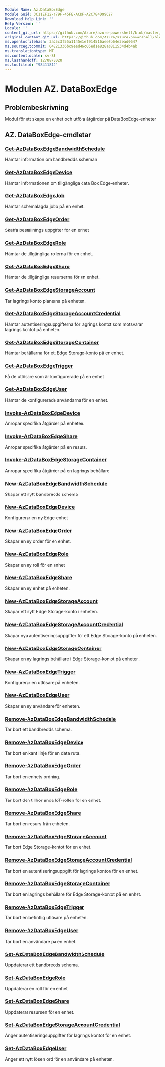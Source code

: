 ```yaml
---
Module Name: Az.DataBoxEdge
Module Guid: 3C11EF12-C79F-45FE-ACDF-A2C784D99C97
Download Help Link: ''
Help Version: ''
Locale: ''
content_git_url: https://github.com/Azure/azure-powershell/blob/master/src/DataBoxEdge/DataBoxEdge/help/Az.DataBoxEdge.md
original_content_git_url: https://github.com/Azure/azure-powershell/blob/master/src/DataBoxEdge/DataBoxEdge/help/Az.DataBoxEdge.md
ms.openlocfilehash: 3a75c3f55a1145e1ef914516aee9b64e3ead0647
ms.sourcegitcommit: 04221336bc9eed46c05ed1e828a6811534d4b4ab
ms.translationtype: MT
ms.contentlocale: sv-SE
ms.lasthandoff: 12/08/2020
ms.locfileid: "98411811"
---
```

# Modulen AZ. DataBoxEdge
## Problembeskrivning
Modul för att skapa en enhet och utföra åtgärder på DataBoxEdge-enheter

## AZ. DataBoxEdge-cmdletar
### [Get-AzDataBoxEdgeBandwidthSchedule](Get-AzDataBoxEdgeBandwidthSchedule.md)
Hämtar information om bandbredds scheman

### [Get-AzDataBoxEdgeDevice](Get-AzDataBoxEdgeDevice.md)
Hämtar informationen om tillgängliga data Box Edge-enheter.

### [Get-AzDataBoxEdgeJob](Get-AzDataBoxEdgeJob.md)
Hämtar schemalagda jobb på en enhet.

### [Get-AzDataBoxEdgeOrder](Get-AzDataBoxEdgeOrder.md)
Skaffa beställnings uppgifter för en enhet

### [Get-AzDataBoxEdgeRole](Get-AzDataBoxEdgeRole.md)
Hämtar de tillgängliga rollerna för en enhet.

### [Get-AzDataBoxEdgeShare](Get-AzDataBoxEdgeShare.md)
Hämtar de tillgängliga resurserna för en enhet.

### [Get-AzDataBoxEdgeStorageAccount](Get-AzDataBoxEdgeStorageAccount.md)
Tar lagrings konto planerna på enheten.

### [Get-AzDataBoxEdgeStorageAccountCredential](Get-AzDataBoxEdgeStorageAccountCredential.md)
Hämtar autentiseringsuppgifterna för lagrings kontot som motsvarar lagrings kontot på enheten.

### [Get-AzDataBoxEdgeStorageContainer](Get-AzDataBoxEdgeStorageContainer.md)
Hämtar behållarna för ett Edge Storage-konto på en enhet.

### [Get-AzDataBoxEdgeTrigger](Get-AzDataBoxEdgeTrigger.md)
Få de utlösare som är konfigurerade på en enhet
 

### [Get-AzDataBoxEdgeUser](Get-AzDataBoxEdgeUser.md)
Hämtar de konfigurerade användarna för en enhet.

### [Invoke-AzDataBoxEdgeDevice](Invoke-AzDataBoxEdgeDevice.md)
Anropar specifika åtgärder på enheten.

### [Invoke-AzDataBoxEdgeShare](Invoke-AzDataBoxEdgeShare.md)
Anropar specifika åtgärder på en resurs.

### [Invoke-AzDataBoxEdgeStorageContainer](Invoke-AzDataBoxEdgeStorageContainer.md)
Anropar specifika åtgärder på en lagrings behållare

### [New-AzDataBoxEdgeBandwidthSchedule](New-AzDataBoxEdgeBandwidthSchedule.md)
Skapar ett nytt bandbredds schema

### [New-AzDataBoxEdgeDevice](New-AzDataBoxEdgeDevice.md)
Konfigurerar en ny Edge-enhet

### [New-AzDataBoxEdgeOrder](New-AzDataBoxEdgeOrder.md)
Skapar en ny order för en enhet.

### [New-AzDataBoxEdgeRole](New-AzDataBoxEdgeRole.md)
Skapar en ny roll för en enhet

### [New-AzDataBoxEdgeShare](New-AzDataBoxEdgeShare.md)
Skapar en ny enhet på enheten.

### [New-AzDataBoxEdgeStorageAccount](New-AzDataBoxEdgeStorageAccount.md)
Skapar ett nytt Edge Storage-konto i enheten.

### [New-AzDataBoxEdgeStorageAccountCredential](New-AzDataBoxEdgeStorageAccountCredential.md)
Skapar nya autentiseringsuppgifter för ett Edge Storage-konto på enheten.

### [New-AzDataBoxEdgeStorageContainer](New-AzDataBoxEdgeStorageContainer.md)
Skapar en ny lagrings behållare i Edge Storage-kontot på enheten.

### [New-AzDataBoxEdgeTrigger](New-AzDataBoxEdgeTrigger.md)
Konfigurerar en utlösare på enheten.

### [New-AzDataBoxEdgeUser](New-AzDataBoxEdgeUser.md)
Skapar en ny användare för enheten.

### [Remove-AzDataBoxEdgeBandwidthSchedule](Remove-AzDataBoxEdgeBandwidthSchedule.md)
Tar bort ett bandbredds schema.

### [Remove-AzDataBoxEdgeDevice](Remove-AzDataBoxEdgeDevice.md)
Tar bort en kant linje för en data ruta.

### [Remove-AzDataBoxEdgeOrder](Remove-AzDataBoxEdgeOrder.md)
Tar bort en enhets ordning.

### [Remove-AzDataBoxEdgeRole](Remove-AzDataBoxEdgeRole.md)
Tar bort den tillhör ande IoT-rollen för en enhet.

### [Remove-AzDataBoxEdgeShare](Remove-AzDataBoxEdgeShare.md)
Tar bort en resurs från enheten.

### [Remove-AzDataBoxEdgeStorageAccount](Remove-AzDataBoxEdgeStorageAccount.md)
Tar bort Edge Storage-kontot för en enhet.

### [Remove-AzDataBoxEdgeStorageAccountCredential](Remove-AzDataBoxEdgeStorageAccountCredential.md)
Tar bort en autentiseringsuppgift för lagrings konton för en enhet.

### [Remove-AzDataBoxEdgeStorageContainer](Remove-AzDataBoxEdgeStorageContainer.md)
Tar bort en lagrings behållare för Edge Storage-kontot på en enhet.

### [Remove-AzDataBoxEdgeTrigger](Remove-AzDataBoxEdgeTrigger.md)
Tar bort en befintlig utlösare på enheten.

### [Remove-AzDataBoxEdgeUser](Remove-AzDataBoxEdgeUser.md)
Tar bort en användare på en enhet.

### [Set-AzDataBoxEdgeBandwidthSchedule](Set-AzDataBoxEdgeBandwidthSchedule.md)
Uppdaterar ett bandbredds schema.

### [Set-AzDataBoxEdgeRole](Set-AzDataBoxEdgeRole.md)
Uppdaterar en roll för en enhet

### [Set-AzDataBoxEdgeShare](Set-AzDataBoxEdgeShare.md)
Uppdaterar resursen för en enhet.

### [Set-AzDataBoxEdgeStorageAccountCredential](Set-AzDataBoxEdgeStorageAccountCredential.md)
Anger autentiseringsuppgifter för lagrings kontot för en enhet.

### [Set-AzDataBoxEdgeUser](Set-AzDataBoxEdgeUser.md)
Anger ett nytt lösen ord för en användare på enheten.


